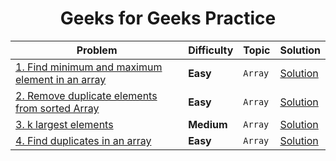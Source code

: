 <div align = "center">

# Geeks for Geeks Practice

| Problem                                                                                                                                           | Difficulty | Topic   | Solution                                                                                 |
| ------------------------------------------------------------------------------------------------------------------------------------------------- | ---------- | ------- | ---------------------------------------------------------------------------------------- |
| [1. Find minimum and maximum element in an array](https://practice.geeksforgeeks.org/problems/find-minimum-and-maximum-element-in-an-array4428/0) | **Easy**   | `Array` | [Solution](../GeeksforGeeks/Arrays/001.Find_minimum_and_maximum_element_in_an_array.cpp) |
| [2. Remove duplicate elements from sorted Array](https://practice.geeksforgeeks.org/problems/remove-duplicate-elements-from-sorted-array/0)       | **Easy**   | `Array` | [Solution](../GeeksforGeeks/Arrays/002.Remove_duplicate_elements_from_sorted_Array.cpp)  |
| [3. k largest elements](https://practice.geeksforgeeks.org/problems/k-largest-elements4206/1)                                                      | **Medium** | `Array` | [Solution](../GeeksforGeeks/Arrays/003.k_largest_elements.cpp)                           |
| [4. Find duplicates in an array](https://practice.geeksforgeeks.org/problems/find-duplicates-in-an-array/1?page=1&difficulty[]=0&curated[]=2&sortBy=submissions)                                                      | **Easy** | `Array` | [Solution](../GeeksforGeeks/Arrays/004.Find_duplicates_in_an_array.cpp)                           |

</div>
